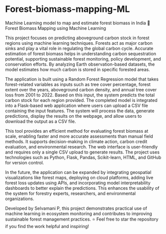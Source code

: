 # Forest-biomass-mapping-ML
Machine Learning model to map and estimate forest biomass in India
🌲 Forest Biomass Mapping using Machine Learning

This project focuses on predicting aboveground carbon stock in forest regions using machine learning techniques. Forests act as major carbon sinks and play a vital role in regulating the global carbon cycle. Accurate estimation of forest biomass helps in understanding carbon sequestration potential, supporting sustainable forest monitoring, policy development, and conservation efforts. By analyzing Earth observation-based datasets, the model estimates how much carbon is stored in specific forested areas.

The application is built using a Random Forest Regression model that takes forest-related variables as inputs such as tree cover percentage, forest extent over the years, aboveground carbon density, and annual tree cover loss from 2001 to 2022. Based on this input, the system predicts the total carbon stock for each region provided. The completed model is integrated into a Flask-based web application where users can upload a CSV file containing the input features. The system will process the data, generate predictions, display the results on the webpage, and allow users to download the output as a CSV file.

This tool provides an efficient method for evaluating forest biomass at scale, enabling faster and more accurate assessments than manual field methods. It supports decision-making in climate action, carbon credit evaluation, and environmental research. The web interface is user-friendly and requires only a single CSV upload to generate results. The project uses technologies such as Python, Flask, Pandas, Scikit-learn, HTML, and GitHub for version control.

In the future, the application can be expanded by integrating geospatial visualizations like forest maps, deploying on cloud platforms, adding live forest loss updates using APIs, and incorporating model interpretability dashboards to better explain the predictions. This enhances the usability of the system for forestry experts, researchers, and environmental organizations.

Developed by Selvamani P, this project demonstrates practical use of machine learning in ecosystem monitoring and contributes to improving sustainable forest management practices. ⭐ Feel free to star the repository if you find the work helpful and inspiring!
